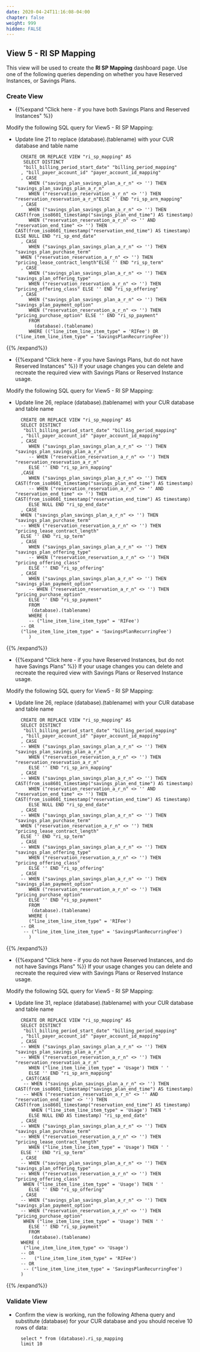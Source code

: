 ```yaml
---
date: 2020-04-24T11:16:08-04:00
chapter: false
weight: 999
hidden: FALSE
---
```



## View 5 - RI SP Mapping
This view will be used to create the **RI SP Mapping** dashboard page.
Use one of the following queries depending on whether you have Reserved Instances, or Savings Plans.

### Create View
- {{%expand "Click here - if you have both Savings Plans and Reserved Instances" %}}

Modify the following SQL query for View5 - RI SP Mapping:
 - Update line 21 to replace (database).(tablename) with your CUR database and table name 

		 CREATE OR REPLACE VIEW "ri_sp_mapping" AS 
		  SELECT DISTINCT
		  "bill_billing_period_start_date" "billing_period_mapping"
		 , "bill_payer_account_id" "payer_account_id_mapping"
		 , CASE 
			WHEN ("savings_plan_savings_plan_a_r_n" <> '') THEN "savings_plan_savings_plan_a_r_n" 
			WHEN ("reservation_reservation_a_r_n" <> '') THEN "reservation_reservation_a_r_n"ELSE '' END "ri_sp_arn_mapping"
		 , CASE 
			WHEN ("savings_plan_savings_plan_a_r_n" <> '') THEN CAST(from_iso8601_timestamp("savings_plan_end_time") AS timestamp)
			WHEN ("reservation_reservation_a_r_n" <> '' AND "reservation_end_time" <> '') THEN CAST(from_iso8601_timestamp("reservation_end_time") AS timestamp) ELSE NULL END "ri_sp_end_date"
		 , CASE 
			WHEN ("savings_plan_savings_plan_a_r_n" <> '') THEN "savings_plan_purchase_term" 
		 WHEN ("reservation_reservation_a_r_n" <> '') THEN "pricing_lease_contract_length"ELSE '' END "ri_sp_term"
		 , CASE 
			WHEN ("savings_plan_savings_plan_a_r_n" <> '') THEN "savings_plan_offering_type" 
			WHEN ("reservation_reservation_a_r_n" <> '') THEN "pricing_offering_class" ELSE '' END "ri_sp_offering"
		 , CASE 
			WHEN ("savings_plan_savings_plan_a_r_n" <> '') THEN "savings_plan_payment_option" 
			WHEN ("reservation_reservation_a_r_n" <> '') THEN "pricing_purchase_option"	ELSE '' END "ri_sp_payment"			
			FROM
			  (database).(tablename)
			WHERE (("line_item_line_item_type" = 'RIFee') OR ("line_item_line_item_type" = 'SavingsPlanRecurringFee'))
		 
{{% /expand%}}



- {{%expand "Click here - if you have Savings Plans, but do not have Reserved Instances" %}}
If your usage changes you can delete and recreate the required view with Savings Plans or Reserved Instance usage.


Modify the following SQL query for View5 - RI SP Mapping:
 - Update line 26, replace (database).(tablename) with your CUR database and table name 
		
		 CREATE OR REPLACE VIEW "ri_sp_mapping" AS 
		 SELECT DISTINCT
		  "bill_billing_period_start_date" "billing_period_mapping"
		 , "bill_payer_account_id" "payer_account_id_mapping"
		 , CASE 
			WHEN ("savings_plan_savings_plan_a_r_n" <> '') THEN "savings_plan_savings_plan_a_r_n" 
			-- WHEN ("reservation_reservation_a_r_n" <> '') THEN "reservation_reservation_a_r_n"
			ELSE '' END "ri_sp_arn_mapping"
		 ,CASE 
			WHEN ("savings_plan_savings_plan_a_r_n" <> '') THEN CAST(from_iso8601_timestamp("savings_plan_end_time") AS timestamp)
			-- WHEN ("reservation_reservation_a_r_n" <> '' AND "reservation_end_time" <> '') THEN CAST(from_iso8601_timestamp("reservation_end_time") AS timestamp) 
			ELSE NULL END "ri_sp_end_date"
		 , CASE 
		 WHEN ("savings_plan_savings_plan_a_r_n" <> '') THEN "savings_plan_purchase_term" 
		 -- WHEN ("reservation_reservation_a_r_n" <> '') THEN "pricing_lease_contract_length"
		 ELSE '' END "ri_sp_term"
		 , CASE 
			WHEN ("savings_plan_savings_plan_a_r_n" <> '') THEN "savings_plan_offering_type" 
			-- WHEN ("reservation_reservation_a_r_n" <> '') THEN "pricing_offering_class" 
			ELSE '' END "ri_sp_offering"
		 , CASE 
			WHEN ("savings_plan_savings_plan_a_r_n" <> '') THEN "savings_plan_payment_option" 
			-- WHEN ("reservation_reservation_a_r_n" <> '') THEN "pricing_purchase_option"
			ELSE '' END "ri_sp_payment"			
			FROM
			 (database).(tablename)
			WHERE (
			-- ("line_item_line_item_type" = 'RIFee') 
		 -- OR 
		 ("line_item_line_item_type" = 'SavingsPlanRecurringFee')
			)

			

{{% /expand%}}



- {{%expand "Click here - if you have Reserved Instances, but do not have Savings Plans" %}}
If your usage changes you can delete and recreate the required view with Savings Plans or Reserved Instance usage.


Modify the following SQL query for View5 - RI SP Mapping:
 - Update line 26, replace (database).(tablename) with your CUR database and table name 

		
		 CREATE OR REPLACE VIEW "ri_sp_mapping" AS 
		 SELECT DISTINCT
		  "bill_billing_period_start_date" "billing_period_mapping"
		 , "bill_payer_account_id" "payer_account_id_mapping"
		 , CASE 
		 -- WHEN ("savings_plan_savings_plan_a_r_n" <> '') THEN "savings_plan_savings_plan_a_r_n" 
			WHEN ("reservation_reservation_a_r_n" <> '') THEN "reservation_reservation_a_r_n"
			ELSE '' END "ri_sp_arn_mapping"
		 , CASE 
		 -- WHEN ("savings_plan_savings_plan_a_r_n" <> '') THEN CAST(from_iso8601_timestamp("savings_plan_end_time") AS timestamp)
			WHEN ("reservation_reservation_a_r_n" <> '' AND "reservation_end_time" <> '') THEN CAST(from_iso8601_timestamp("reservation_end_time") AS timestamp) 
			ELSE NULL END "ri_sp_end_date"
		 , CASE 
		 -- WHEN ("savings_plan_savings_plan_a_r_n" <> '') THEN "savings_plan_purchase_term" 
		 WHEN ("reservation_reservation_a_r_n" <> '') THEN "pricing_lease_contract_length"
		 ELSE '' END "ri_sp_term"
		 , CASE 
		 -- WHEN ("savings_plan_savings_plan_a_r_n" <> '') THEN "savings_plan_offering_type" 
			WHEN ("reservation_reservation_a_r_n" <> '') THEN "pricing_offering_class" 
			ELSE '' END "ri_sp_offering"
		 , CASE 
		 -- WHEN ("savings_plan_savings_plan_a_r_n" <> '') THEN "savings_plan_payment_option" 
			WHEN ("reservation_reservation_a_r_n" <> '') THEN "pricing_purchase_option"
			ELSE '' END "ri_sp_payment"			
			FROM
			 (database).(tablename)
			WHERE (
			("line_item_line_item_type" = 'RIFee') 
		 -- OR 
		  -- ("line_item_line_item_type" = 'SavingsPlanRecurringFee')
			)
		 
		

{{% /expand%}}




- {{%expand "Click here - if you do not have Reserved Instances, and do not have Savings Plans" %}}
If your usage changes you can delete and recreate the required view with Savings Plans or Reserved Instance usage.


Modify the following SQL query for View5 - RI SP Mapping:
 - Update line 31, replace (database).(tablename) with your CUR database and table name 

		 CREATE OR REPLACE VIEW "ri_sp_mapping" AS 
		 SELECT DISTINCT
		  "bill_billing_period_start_date" "billing_period_mapping"
		 , "bill_payer_account_id" "payer_account_id_mapping"
		 , CASE 
		 -- WHEN ("savings_plan_savings_plan_a_r_n" <> '') THEN "savings_plan_savings_plan_a_r_n" 
		 -- WHEN ("reservation_reservation_a_r_n" <> '') THEN "reservation_reservation_a_r_n"
			WHEN ("line_item_line_item_type" = 'Usage') THEN ' '
			ELSE '' END "ri_sp_arn_mapping"
		 , CAST(CASE 
		  -- WHEN ("savings_plan_savings_plan_a_r_n" <> '') THEN CAST(from_iso8601_timestamp("savings_plan_end_time") AS timestamp)
		  -- WHEN ("reservation_reservation_a_r_n" <> '' AND "reservation_end_time" <> '') THEN CAST(from_iso8601_timestamp("reservation_end_time") AS timestamp) 
			 WHEN ("line_item_line_item_type" = 'Usage') THEN ' '
			ELSE NULL END AS timestamp) "ri_sp_end_date"
		 , CASE 
		 -- WHEN ("savings_plan_savings_plan_a_r_n" <> '') THEN "savings_plan_purchase_term" 
		 -- WHEN ("reservation_reservation_a_r_n" <> '') THEN "pricing_lease_contract_length"
			WHEN ("line_item_line_item_type" = 'Usage') THEN ' '
		 ELSE '' END "ri_sp_term"
		 , CASE 
		 -- WHEN ("savings_plan_savings_plan_a_r_n" <> '') THEN "savings_plan_offering_type" 
		 -- WHEN ("reservation_reservation_a_r_n" <> '') THEN "pricing_offering_class" 
		  WHEN ("line_item_line_item_type" = 'Usage') THEN ' '
			ELSE '' END "ri_sp_offering"
		 , CASE 
		 -- WHEN ("savings_plan_savings_plan_a_r_n" <> '') THEN "savings_plan_payment_option" 
		 -- WHEN ("reservation_reservation_a_r_n" <> '') THEN "pricing_purchase_option"
		  WHEN ("line_item_line_item_type" = 'Usage') THEN ' '
			ELSE '' END "ri_sp_payment"
			FROM
			 (database).(tablename)
		 WHERE (
		  ("line_item_line_item_type" <> 'Usage') 
		 -- OR
		 --   ("line_item_line_item_type" = 'RIFee') 
		 -- OR 
		  -- ("line_item_line_item_type" = 'SavingsPlanRecurringFee')
		 )


{{% /expand%}}

### Validate View

- Confirm the view is working, run the following Athena query and substitute (database) for your CUR database and you should receive 10 rows of data:
 

        select * from (database).ri_sp_mapping
        limit 10
		
